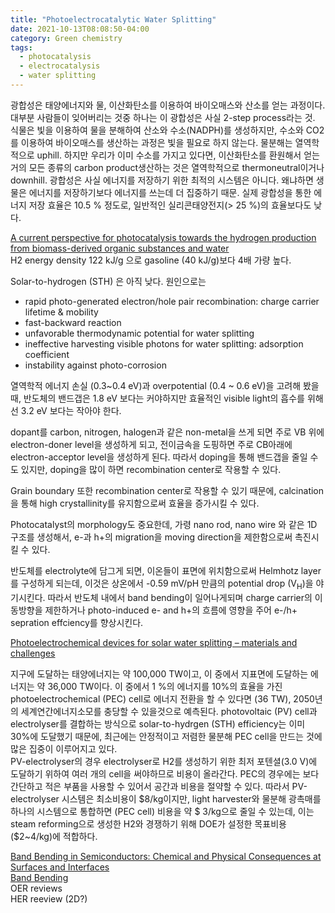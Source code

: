 ```yaml
---
title: "Photoelectrocatalytic Water Splitting"
date: 2021-10-13T08:08:50-04:00
category: Green chemistry
tags:
  - photocatalysis
  - electrocatalysis
  - water splitting
---
```


광합성은 태양에너지와 물, 이산화탄소를 이용하여 바이오매스와 산소를 얻는 과정이다. 대부분 사람들이 잊어버리는 것중 하나는 이 광합성은 사실 2-step process라는 것. 식물은 빛을 이용하여 물을 분해하여 산소와 수소(NADPH)를 생성하지만, 수소와 CO2를 이용하여 바이오매스를 생산하는 과정은 빛을 필요로 하지 않는다.
물분해는 열역학적으로 uphill. 하지만 우리가 이미 수소를 가지고 있다면, 이산화탄소를 환원해서 얻는 거의 모든 종류의 carbon product생산하는 것은 열역학적으로 thermoneutral이거나 downhill.
광합성은 사실 에너지를 저장하기 위한 최적의 시스템은 아니다. 왜냐하면 생물은 에너지를 저장하기보다 에너지를 쓰는데 더 집중하기 때문. 실제 광합성을 통한 에너지 저장 효율은 10.5 % 정도로, 일반적인 실리콘태양전지(> 25 %)의 효율보다도  낮다.


[A current perspective for photocatalysis towards the hydrogen production from biomass-derived organic substances and water](https://doi.org/10.1016/j.ijhydene.2019.08.121)  
H2 energy density 122 kJ/g 으로 gasoline (40 kJ/g)보다 4배 가량 높다.  

Solar-to-hydrogen (STH) 은 아직 낮다. 원인으로는
* rapid photo-generated electron/hole pair recombination: charge carrier lifetime & mobility
* fast-backward reaction
* unfavorable thermodynamic potential for water splitting
* ineffective harvesting visible photons for water splitting: adsorption coefficient
* instability against photo-corrosion

열역학적 에너지 손실 (0.3~0.4 eV)과 overpotential (0.4 ~ 0.6 eV)을 고려해 봤을 때, 반도체의 밴드갭은 1.8 eV 보다는 커야하지만 효율적인 visible light의 흡수를 위해선 3.2 eV 보다는 작아야 한다.  

dopant를 carbon, nitrogen, halogen과 같은 non-metal을 쓰게 되면 주로 VB 위에 electron-doner level을 생성하게 되고, 전이금속을 도핑하면 주로 CB아래에 electron-acceptor level을 생성하게 된다.
따라서 doping을 통해 밴드갭을 줄일 수도 있지만, doping을 많이 하면 recombination center로 작용할 수 있다. 

Grain boundary 또한 recombination center로 작용할 수 있기 때문에, calcination을 통해 high crystallinity를 유지함으로써 효율을 증가시킬 수 있다.  

Photocatalyst의 morphology도 중요한데, 가령 nano rod, nano wire 와 같은 1D 구조를 생성해서, e-과 h+의 migration을 moving direction을 제한함으로써 촉진시킬 수 있다.  

반도체를 electrolyte에 담그게 되면, 이온들이 표면에 위치함으로써 Helmhotz layer를 구성하게 되는데, 이것은 상온에서 -0.59 mV/pH 만큼의 potential drop (V<sub>H</sub>)을 야기시킨다. 따라서 반도체 내에서 band bending이 일어나게되며 charge carrier의 이동방향을 제한하거나 photo-induced e- and h+의 흐름에 영향을 주어 e-/h+ sepration effciency를 향상시킨다.


[Photoelectrochemical devices for solar water splitting – materials and challenges](https://doi.org/10.1039/C6CS00306K)  

지구에 도달하는 태양에너지는 약 100,000 TW이고, 이 중에서 지표면에 도달하는 에너지는 약 36,000 TW이다. 이 중에서 1 %의 에너지를 10%의 효율을 가진 photoelectrochemical (PEC) cell로 에너지 전환을 할 수 있다면 (36 TW), 2050년의 세계연간에너지소모를 충당할 수 있을것으로 예측된다. photovoltaic (PV) cell과 electrolyser를 결합하는 방식으로 solar-to-hydrgen (STH) efficiency는 이미 30%에 도달했기 때문에, 최근에는 안정적이고 저렴한 물분해 PEC cell을 만드는 것에 많은 집중이 이루어지고 있다.  
PV-electrolyser의 경우 electrolyser로 H2를 생성하기 위한 최저 포텐셜(3.0 V)에 도달하기 위하여 여러 개의 cell을 써야하므로 비용이 올라간다. PEC의 경우에는 보다 간단하고 적은 부품을 사용할 수 있어서 공간과 비용을 절약할 수 있다. 따라서 PV-electrolyser 시스템은 최소비용이 $8/kg이지만, light harvester와 물분해 광촉매를 하나의 시스템으로 통합하면 (PEC cell) 비용을 약 $ 3/kg으로 줄일 수 있는데, 이는 steam reforming으로 생성한 H2와 경쟁하기 위해 DOE가 설정한 목표비용($2~4/kg)에 적합하다.  









[Band Bending in Semiconductors: Chemical and Physical Consequences at Surfaces and Interfaces](https://pubs.acs.org/doi/pdf/10.1021/cr3000626)  
[Band Bending](http://tuttle.merc.iastate.edu/ee436/topics/fet/band_bending.pdf)  
OER reviews  
HER reeview (2D?)  


